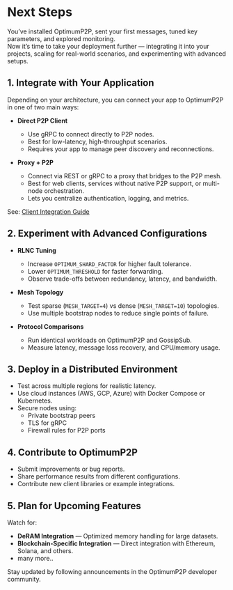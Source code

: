 # Next Steps

You’ve installed OptimumP2P, sent your first messages, tuned key parameters, and explored monitoring.  
Now it’s time to take your deployment further — integrating it into your projects, scaling for real-world scenarios, and experimenting with advanced setups.


## 1. Integrate with Your Application

Depending on your architecture, you can connect your app to OptimumP2P in one of two main ways:

* **Direct P2P Client**
    * Use gRPC to connect directly to P2P nodes.
    * Best for low-latency, high-throughput scenarios.
    * Requires your app to manage peer discovery and reconnections.

* **Proxy + P2P**
    * Connect via REST or gRPC to a proxy that bridges to the P2P mesh.
    * Best for web clients, services without native P2P support, or multi-node orchestration.
    * Lets you centralize authentication, logging, and metrics.

See: [Client Integration Guide](./02-getting-started-docker.md)


## 2. Experiment with Advanced Configurations

* **RLNC Tuning**
    * Increase `OPTIMUM_SHARD_FACTOR` for higher fault tolerance.
    * Lower `OPTIMUM_THRESHOLD` for faster forwarding.
    * Observe trade-offs between redundancy, latency, and bandwidth.

* **Mesh Topology**
    * Test sparse (`MESH_TARGET=4`) vs dense (`MESH_TARGET=10`) topologies.
    * Use multiple bootstrap nodes to reduce single points of failure.

* **Protocol Comparisons**
    * Run identical workloads on OptimumP2P and GossipSub.
    * Measure latency, message loss recovery, and CPU/memory usage.


## 3. Deploy in a Distributed Environment

* Test across multiple regions for realistic latency.
* Use cloud instances (AWS, GCP, Azure) with Docker Compose or Kubernetes.
* Secure nodes using:
    * Private bootstrap peers
    * TLS for gRPC
    * Firewall rules for P2P ports

## 4. Contribute to OptimumP2P

* Submit improvements or bug reports.
* Share performance results from different configurations.
* Contribute new client libraries or example integrations.


## 5. Plan for Upcoming Features

Watch for:

* **DeRAM Integration** — Optimized memory handling for large datasets.
* **Blockchain-Specific Integration** — Direct integration with Ethereum, Solana, and others.
* many more..

<!-- TODO:: create a linktree and cite it -->
Stay updated by following announcements in the OptimumP2P developer community.

